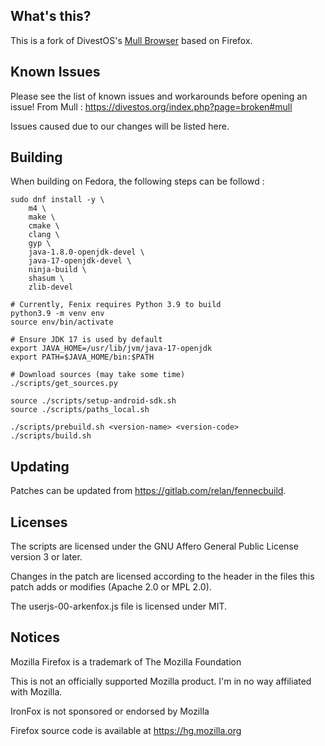 What's this?
------------

This is a fork of DivestOS's [Mull Browser](https://github.com/Divested-Mobile/Mull-Fenix) based on Firefox.

Known Issues
------------
Please see the list of known issues and workarounds before opening an issue!
From Mull : https://divestos.org/index.php?page=broken#mull

Issues caused due to our changes will be listed here.

Building
--------

When building on Fedora, the following steps can be followd :

```
sudo dnf install -y \
    m4 \
    make \
    cmake \
    clang \
    gyp \
    java-1.8.0-openjdk-devel \
    java-17-openjdk-devel \
    ninja-build \
    shasum \
    zlib-devel  

# Currently, Fenix requires Python 3.9 to build
python3.9 -m venv env
source env/bin/activate

# Ensure JDK 17 is used by default
export JAVA_HOME=/usr/lib/jvm/java-17-openjdk
export PATH=$JAVA_HOME/bin:$PATH

# Download sources (may take some time)
./scripts/get_sources.py

source ./scripts/setup-android-sdk.sh
source ./scripts/paths_local.sh

./scripts/prebuild.sh <version-name> <version-code>
./scripts/build.sh
```

Updating
--------

Patches can be updated from https://gitlab.com/relan/fennecbuild.

Licenses
--------

The scripts are licensed under the GNU Affero General Public License version 3 or later.

Changes in the patch are licensed according to the header in the files this patch adds or modifies (Apache 2.0 or MPL 2.0).

The userjs-00-arkenfox.js file is licensed under MIT.

Notices
-------

Mozilla Firefox is a trademark of The Mozilla Foundation

This is not an officially supported Mozilla product. I'm in no way affiliated with Mozilla.

IronFox is not sponsored or endorsed by Mozilla

Firefox source code is available at https://hg.mozilla.org
